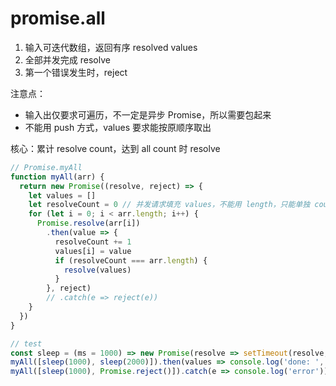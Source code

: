 # promise.all

1. 输入可迭代数组，返回有序 resolved values
2. 全部并发完成 resolve
3. 第一个错误发生时，reject

注意点：
- 输入出仅要求可遍历，不一定是异步 Promise，所以需要包起来
- 不能用 push 方式，values 要求能按原顺序取出

核心：累计 resolve count，达到 all count 时 resolve

```js
// Promise.myAll
function myAll(arr) {
  return new Promise((resolve, reject) => {
    let values = []
    let resolveCount = 0 // 并发请求填充 values，不能用 length，只能单独 count
    for (let i = 0; i < arr.length; i++) {
      Promise.resolve(arr[i])
        .then(value => {
          resolveCount += 1
          values[i] = value
          if (resolveCount === arr.length) {
            resolve(values)
          }
        }, reject)
        // .catch(e => reject(e))
    }
  })
}

// test
const sleep = (ms = 1000) => new Promise(resolve => setTimeout(resolve, ms))
myAll([sleep(1000), sleep(2000)]).then(values => console.log('done: ', values))
myAll([sleep(1000), Promise.reject()]).catch(e => console.log('error'))
```
